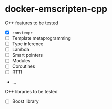 docker-emscripten-cpp
=====================
C++ features to be tested
- [x] `constexpr`
- [ ] Template metaprogramming
- [ ] Type inference
- [ ] Lambda
- [ ] Smart pointers
- [ ] Modules
- [ ] Coroutines
- [ ] RTTI
- ...

C++ libraries to be tested
- [ ] Boost library
